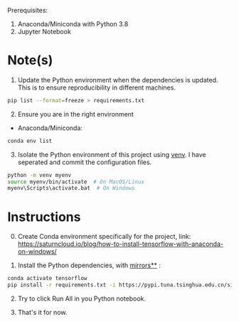 

Prerequisites:
1. Anaconda/Miniconda with Python 3.8
2. Jupyter Notebook

# Note(s)
1. Update the Python environment when the dependencies is updated. This is to ensure reproducibility in different machines.

```bash
pip list --format=freeze > requirements.txt
```

2. Ensure you are in the right environment
* Anaconda/Miniconda:
```bash
conda env list
```

3. Isolate the Python environment of this project using [venv](https://python.land/virtual-environments/virtualenv). I have seperated and commit the configuration files.

```bash
python -m venv myenv
source myenv/bin/activate  # On MacOS/Linux
myenv\Scripts\activate.bat  # On Windows
```

# Instructions

0. Create Conda environment specifically for the project, link:
https://saturncloud.io/blog/how-to-install-tensorflow-with-anaconda-on-windows/

1. Install the Python dependencies, with [mirrors**](https://charly-lersteau.com/blog/2019-11-24-faster-python-pip-install-mirrors/) :

```bash
conda activate tensorflow
pip install -r requirements.txt -i https://pypi.tuna.tsinghua.edu.cn/simple/
```

2. Try to click Run All in you Python notebook.

3. That's it for now.